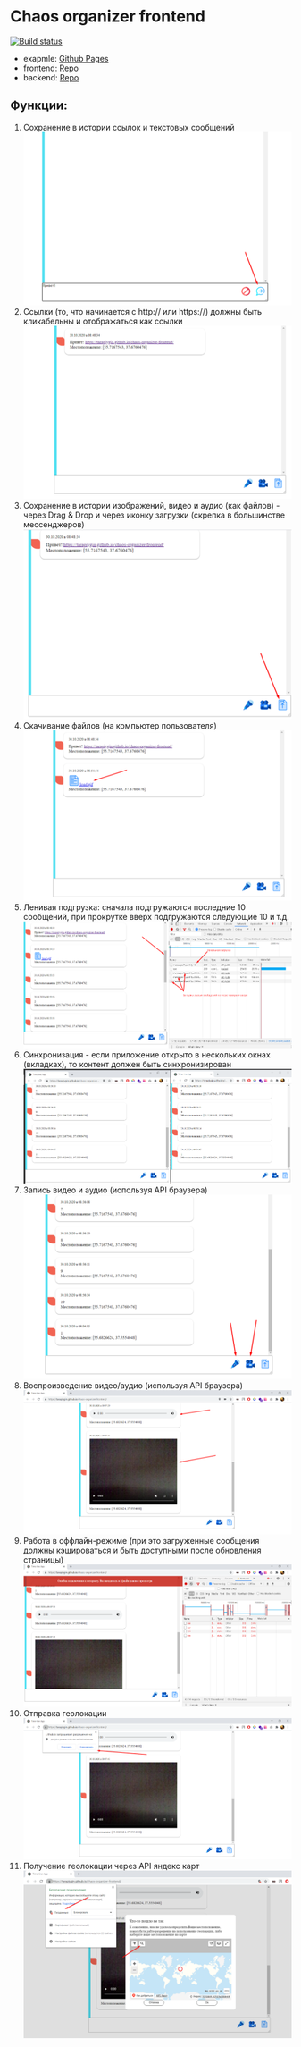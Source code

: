 # Chaos organizer frontend
[![Build status](https://ci.appveyor.com/api/projects/status/x4oe8l1tao90nv2b?svg=true)](https://ci.appveyor.com/project/tarapiygin/chaos-organizer-frontend)
- exapmle: <a href="https://tarapiygin.github.io/chaos-organizer-frontend/">Github Pages</a>
- frontend: <a href="https://github.com/tarapiygin/chaos-organizer-frontend">Repo</a>
- backend: <a href="https://github.com/tarapiygin/chaos-organizer-backend/">Repo</a>

## Функции:
1. Сохранение в истории ссылок и текстовых сообщений
![Отправка текстового сообщения](./pic/1.png "Отправка текстового сообщения")
2. Ссылки (то, что начинается с http:// или https://) должны быть кликабельны и отображаться как ссылки
![Отображение ссылок](./pic/2.png "Отображение ссылок")
3. Сохранение в истории изображений, видео и аудио (как файлов) - через Drag & Drop и через иконку загрузки (скрепка в большинстве мессенджеров)
![Сохранение в истории файлов](./pic/3.png "Сохранение в истории файлов")
4. Скачивание файлов (на компьютер пользователя)
![Скачивание файлов (на компьютер пользователя)](./pic/4.png "Скачивание файлов (на компьютер пользователя")
5. Ленивая подгрузка: сначала подгружаются последние 10 сообщений, при прокрутке вверх подгружаются следующие 10 и т.д.
![Ленивая подгрузка](./pic/5.png "Ленивая подгрузка")
6. Синхронизация - если приложение открыто в нескольких окнах (вкладках), то контент должен быть синхронизирован
![Синхронизация](./pic/6.png "Синхронизация")
7. Запись видео и аудио (используя API браузера)
![Запись видео и аудио](./pic/7.png "Запись видео и аудио")
8. Воспроизведение видео/аудио (используя API браузера)
![Воспроизведение видео/аудио](./pic/8.png "Воспроизведение видео/аудио")
9. Работа в оффлайн-режиме (при это загруженные сообщения должны кэшироваться и быть доступными после обновления страницы)
![Работа в оффлайн-режиме](./pic/9.png "Работа в оффлайн-режиме")
10. Отправка геолокации
![Отправка геолокации](./pic/10.png "Отправка геолокации")
11. Получение геолокации через API яндекс карт
![Получение геолокации через API яндекс карт](./pic/11.png "Получение геолокации через API яндекс карт")